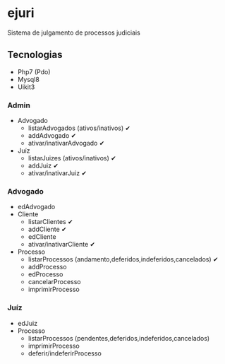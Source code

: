 # ejuri
Sistema de julgamento de processos judiciais

## Tecnologias
- Php7 (Pdo)
- Mysql8
- Uikit3

### Admin
- Advogado
    - listarAdvogados (ativos/inativos) ✔
    - addAdvogado ✔
    - ativar/inativarAdvogado ✔
- Juíz
    - listarJuizes (ativos/inativos) ✔
    - addJuiz ✔
    - ativar/inativarJuiz ✔

### Advogado
- edAdvogado
- Cliente
    - listarClientes ✔
    - addCliente ✔
    - edCliente
    - ativar/inativarCliente ✔
- Processo
    - listarProcessos (andamento,deferidos,indeferidos,cancelados) ✔
    - addProcesso
    - edProcesso
    - cancelarProcesso
    - imprimirProcesso

### Juíz
- edJuiz
- Processo
    - listarProcessos (pendentes,deferidos,indeferidos,cancelados)
    - imprimirProcesso
    - deferir/indeferirProcesso